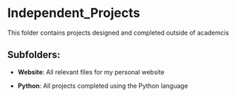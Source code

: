 # Independent_Projects

This folder contains projects designed and completed outside of academcis

## Subfolders:

- **Website**: All relevant files for my personal website

- **Python**: All projects completed using the Python language
